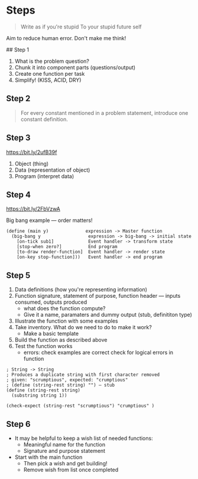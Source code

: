 # Steps

> Write as if you're stupid
> To your stupid future self

Aim to reduce human error. Don't make me think!


## Step 1

1. What is the problem question?
2. Chunk it into component parts (questions/output)
3. Create one function per task
4. Simplify! (KISS, ACID, DRY)


## Step 2

> For every constant mentioned in a problem statement,
> introduce one constant definition.


## Step 3
https://bit.ly/2ufB39f

1. Object (thing)
2. Data (representation of object)
3. Program (interpret data)


## Step 4
https://bit.ly/2FbVzwA

Big bang example — order matters!

```
(define (main y)              expression -> Master function
  (big-bang y                  expression -> big-bang -> initial state
    [on-tick sub1]             Event handler -> transform state
    [stop-when zero?]          End program
    [to-draw render-function]  Event handler -> render state
    [on-key stop-function]))   Event handler -> end program
```

## Step 5

1. Data definitions (how you're representing information)
2. Function signature, statement of purpose, function header
    — inputs consumed, outputs produced
    - what does the function compute?
    - Give it a name, paramaters and dummy output (stub, definititon type)
3. Illustrate the function with some examples
4. Take inventory. What do we need to do to make it work?
    - Make a basic template 
5. Build the function as described above
6. Test the function works
    - errors: check examples are correct
              check for logical errors in function

```
; String -> String
; Produces a duplicate string with first character removed
; given: "scrumptious", expected: "crumptious"
; (define (string-rest string) "") — stub
(define (string-rest string)
  (substring string 1))

(check-expect (string-rest "scrumptious") "crumptious" )
```

## Step 6

- It may be helpful to keep a wish list of needed functions:
    - Meaningful name for the function
    - Signature and purpose statement
- Start with the main function
    - Then pick a wish and get building!
    - Remove wish from list once completed
